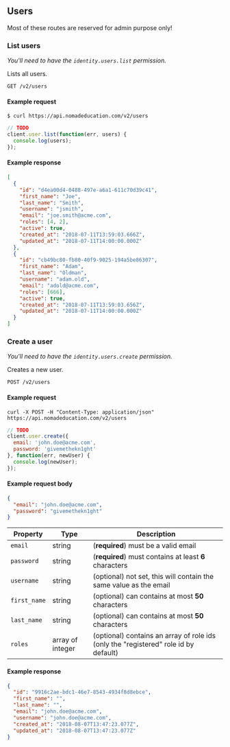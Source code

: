 ## Users

Most of these routes are reserved for admin purpose only!

### List users

_You'll need to have the `identity.users.list` permission._

Lists all users.

```endpoint
GET /v2/users
```

#### Example request

```curl
$ curl https://api.nomadeducation.com/v2/users
```

```javascript
// TODO
client.user.list(function(err, users) {
  console.log(users);
});
```

#### Example response

```json
[
  {
    "id": "d4ea00d4-0488-497e-a6a1-611c70d39c41",
    "first_name": "Joe",
    "last_name": "Smith",
    "username": "jsmith",
    "email": "joe.smith@acme.com",
    "roles": [4, 2],
    "active": true,
    "created_at": "2018-07-11T13:59:03.666Z",
    "updated_at": "2018-07-11T14:00:00.000Z"
  },
  {
    "id": "cb49bc80-fb80-40f9-9025-194a5be86307",
    "first_name": "Adam",
    "last_name": "Oldman",
    "username": "adam.old",
    "email": "adold@acme.com",
    "roles": [666],
    "active": true,
    "created_at": "2018-07-11T13:59:03.656Z",
    "updated_at": "2018-07-11T14:00:00.000Z"
  }
]
```

### Create a user

_You'll need to have the `identity.users.create` permission._

Creates a new user.

```endpoint
POST /v2/users
```

#### Example request

```curl
curl -X POST -H "Content-Type: application/json" https://api.nomadeducation.com/v2/users
```

```javascript
// TODO
client.user.create({
  email: 'john.doe@acme.com',
  password: 'givemethekn1ght'
}, function(err, newUser) {
  console.log(newUser);
});
```

#### Example request body

```json
{
  "email": "john.doe@acme.com",
  "password": "givemethekn1ght"
}
```

Property | Type | Description
---|---|---
`email` | string | (**required**) must be a valid email
`password` | string | (**required**) must contains at least **6** characters
`username` | string | (optional) not set, this will contain the same value as the email
`first_name` | string | (optional) can contains at most **50** characters
`last_name` | string | (optional) can contains at most **50** characters
`roles` | array of integer | (optional) contains an array of role ids (only the "registered" role id by default)

#### Example response

```json
{
  "id": "9916c2ae-bdc1-46e7-8543-4934f8d8ebce",
  "first_name": "",
  "last_name": "",
  "email": "john.doe@acme.com",
  "username": "john.doe@acme.com",
  "created_at": "2018-08-07T13:47:23.077Z",
  "updated_at": "2018-08-07T13:47:23.077Z"
}
```
